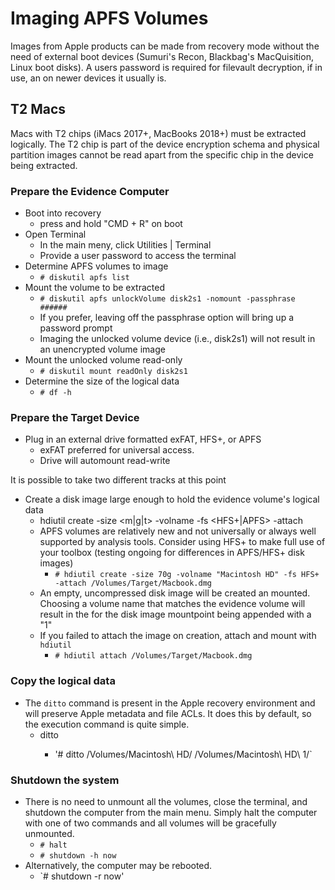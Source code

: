 # Imaging APFS Volumes

Images from Apple products can be made from recovery mode without the need of external boot devices (Sumuri's Recon, Blackbag's MacQuisition, Linux boot disks).  A users password is required for filevault decryption, if in use, an on newer devices it usually is. 

## T2 Macs

Macs with T2 chips (iMacs 2017+, MacBooks 2018+) must be extracted logically.  The T2 chip is part of the device encryption schema and physical partition images cannot be read apart from the specific chip in the device being extracted. 

### Prepare the Evidence Computer

- Boot into recovery 
  - press and hold "CMD + R" on boot
- Open Terminal 
  - In the main meny, click Utilities | Terminal
  - Provide a user password to access the terminal
- Determine APFS volumes to image 
  - `# diskutil apfs list`
- Mount the volume to be extracted
  - `# diskutil apfs unlockVolume disk2s1 -nomount -passphrase ######`
  - If you prefer, leaving off the passphrase option will bring up a password prompt
  - Imaging the unlocked volume device (i.e., disk2s1) will not result in an unencrypted volume image
- Mount the unlocked volume read-only
  - `# diskutil mount readOnly disk2s1`
- Determine the size of the logical data
  - `# df -h`
  
### Prepare the Target Device

- Plug in an external drive formatted exFAT, HFS+, or APFS
  - exFAT preferred for universal access.
  - Drive will automount read-write
  
It is possible to take two different tracks at this point  
  
- Create a disk image large enough to hold the evidence volume's logical data
  - hdiutil create -size <integer><m|g|t> -volname <desired name> -fs <HFS+|APFS> -attach <diskimage>
  - APFS volumes are relatively new and not universally or always well supported by analysis tools.  Consider using HFS+ to make full use of your toolbox (testing ongoing for differences in APFS/HFS+ disk images)
    - `# hdiutil create -size 70g -volname "Macintosh HD" -fs HFS+ -attach /Volumes/Target/Macbook.dmg`
  - An empty, uncompressed disk image will be created an mounted.  Choosing a volume name that matches the evidence volume will result in the for the disk image mountpoint being appended with a "1"
  - If you failed to attach the image on creation, attach and mount with `hdiutil`
    - `# hdiutil attach /Volumes/Target/Macbook.dmg`
    
### Copy the logical data

- The `ditto` command is present in the Apple recovery environment and will preserve Apple metadata and file ACLs.  It does this by default, so the execution command is quite simple.
  - ditto <source> <destination>
    - '# ditto /Volumes/Macintosh\ HD/  /Volumes/Macintosh\ HD\ 1/`

### Shutdown the system

- There is no need to unmount all the volumes, close the terminal, and shutdown the computer from the main menu. Simply halt the computer with one of two commands and all volumes will be gracefully unmounted.
  - `# halt`
  - `# shutdown -h now`
- Alternatively, the computer may be rebooted.
  - `# shutdown -r now'
 
